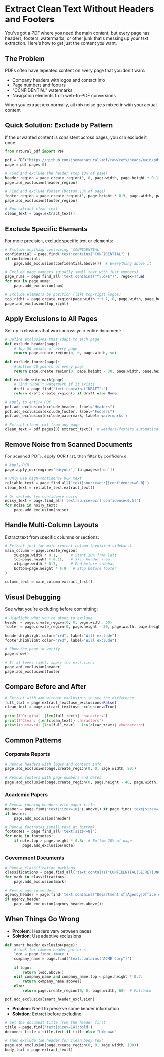 # Extract Clean Text Without Headers and Footers

You've got a PDF where you need the main content, but every page has headers, footers, watermarks, or other junk that's messing up your text extraction. Here's how to get just the content you want.

## The Problem

PDFs often have repeated content on every page that you don't want:
- Company headers with logos and contact info
- Page numbers and footers  
- "CONFIDENTIAL" watermarks
- Navigation elements from web-to-PDF conversions

When you extract text normally, all this noise gets mixed in with your actual content.

## Quick Solution: Exclude by Pattern

If the unwanted content is consistent across pages, you can exclude it once:

```python
from natural_pdf import PDF

pdf = PDF("https://github.com/jsoma/natural-pdf/raw/refs/heads/main/pdfs/01-practice.pdf")
page = pdf.pages[0]

# Find and exclude the header (top 10% of page)
header_region = page.create_region(0, 0, page.width, page.height * 0.1)
page.add_exclusion(header_region)

# Find and exclude footer (bottom 10% of page)  
footer_region = page.create_region(0, page.height * 0.9, page.width, page.height)
page.add_exclusion(footer_region)

# Now extract clean text
clean_text = page.extract_text()
```

## Exclude Specific Elements

For more precision, exclude specific text or elements:

```python
# Exclude anything containing "CONFIDENTIAL"
confidential = page.find('text:contains("CONFIDENTIAL")')
if confidential:
    page.add_exclusion(confidential.above())  # Everything above it

# Exclude page numbers (usually small text with just numbers)
page_nums = page.find_all('text:contains("^\\d+$")', regex=True)
for num in page_nums:
    page.add_exclusion(num)

# Exclude elements by position (like top-right logos)
top_right = page.create_region(page.width * 0.7, 0, page.width, page.height * 0.15)
page.add_exclusion(top_right)
```

## Apply Exclusions to All Pages

Set up exclusions that work across your entire document:

```python
# Define exclusions that adapt to each page
def exclude_header(page):
    # Top 50 points of every page
    return page.create_region(0, 0, page.width, 50)

def exclude_footer(page):
    # Bottom 30 points of every page  
    return page.create_region(0, page.height - 30, page.width, page.height)

def exclude_watermark(page):
    # Find "DRAFT" watermark if it exists
    draft = page.find('text:contains("DRAFT")')
    return draft.create_region() if draft else None

# Apply to entire PDF
pdf.add_exclusion(exclude_header, label="Headers")
pdf.add_exclusion(exclude_footer, label="Footers") 
pdf.add_exclusion(exclude_watermark, label="Watermarks")

# Extract clean text from any page
clean_text = pdf.pages[0].extract_text()  # Headers/footers automatically excluded
```

## Remove Noise from Scanned Documents

For scanned PDFs, apply OCR first, then filter by confidence:

```python
# Apply OCR
page.apply_ocr(engine='easyocr', languages=['en'])

# Only use high-confidence OCR text
reliable_text = page.find_all('text[source=ocr][confidence>=0.8]')
clean_text = reliable_text.extract_text()

# Or exclude low-confidence noise
noisy_text = page.find_all('text[source=ocr][confidence<0.5]')
for noise in noisy_text:
    page.add_exclusion(noise)
```

## Handle Multi-Column Layouts

Extract text from specific columns or sections:

```python
# Extract just the main content column (avoiding sidebars)
main_column = page.create_region(
    x0=page.width * 0.1,      # Start 10% from left
    top=page.height * 0.15,   # Skip header area
    x1=page.width * 0.7,      # End before sidebar
    bottom=page.height * 0.9   # Stop before footer
)

column_text = main_column.extract_text()
```

## Visual Debugging

See what you're excluding before committing:

```python
# Highlight what you're about to exclude
header = page.create_region(0, 0, page.width, 50)
footer = page.create_region(0, page.height - 30, page.width, page.height)

header.highlight(color="red", label="Will exclude")
footer.highlight(color="red", label="Will exclude") 

# Show the page to verify
page.show()

# If it looks right, apply the exclusions
page.add_exclusion(header)
page.add_exclusion(footer)
```

## Compare Before and After

```python
# Extract with and without exclusions to see the difference
full_text = page.extract_text(use_exclusions=False)
clean_text = page.extract_text(use_exclusions=True)

print(f"Original: {len(full_text)} characters")
print(f"Clean: {len(clean_text)} characters")
print(f"Removed: {len(full_text) - len(clean_text)} characters")
```

## Common Patterns

### Corporate Reports
```python
# Remove headers with logos and contact info
page.add_exclusion(page.create_region(0, 0, page.width, 80))

# Remove footers with page numbers and dates
page.add_exclusion(page.create_region(0, page.height - 40, page.width, page.height))
```

### Academic Papers  
```python
# Remove running headers with paper title
header = page.find('text[size<=10]').above() if page.find('text[size<=10]') else None
if header:
    page.add_exclusion(header)

# Remove footnotes (small text at bottom)
footnotes = page.find_all('text[size<=8]')
for note in footnotes:
    if note.top > page.height * 0.8:  # Bottom 20% of page
        page.add_exclusion(note)
```

### Government Documents
```python
# Remove classification markings
classifications = page.find_all('text:contains("CONFIDENTIAL|SECRET|UNCLASSIFIED")', regex=True)
for mark in classifications:
    page.add_exclusion(mark)

# Remove agency headers
agency_header = page.find('text:contains("Department of|Agency|Office of")', regex=True)
if agency_header:
    page.add_exclusion(agency_header.above())
```

## When Things Go Wrong

- **Problem**: Headers vary between pages
- **Solution**: Use adaptive exclusions

```py
def smart_header_exclusion(page):
    # Look for common header patterns
    logo = page.find('image')
    company_name = page.find('text:contains("ACME Corp")')
    
    if logo:
        return logo.above()
    elif company_name and company_name.top < page.height * 0.2:
        return company_name.above()
    else:
        return page.create_region(0, 0, page.width, 60)  # Fallback

pdf.add_exclusion(smart_header_exclusion)
```

- **Problem**: Need to preserve some header information  
- **Solution**: Extract before excluding

```py
# Get the document title from the header first
title = page.find('text[size>=14]:bold')
document_title = title.text if title else "Unknown"

# Then exclude the header for clean body text
page.add_exclusion(page.create_region(0, 0, page.width, 100))
body_text = page.extract_text()
``` 